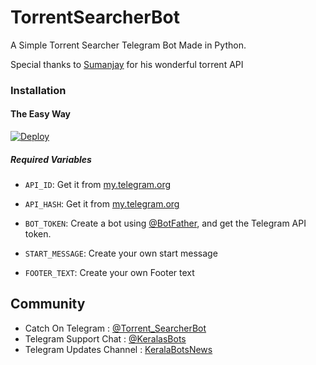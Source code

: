 # TorrentSearcherBot
A Simple Torrent Searcher Telegram Bot Made in Python.

Special thanks to [Sumanjay](https://github.com/cyberboysumanjay) for his wonderful torrent API


### Installation

#### The Easy Way

[![Deploy](https://www.herokucdn.com/deploy/button.svg)](https://heroku.com/deploy)

##### Required Variables

* `API_ID`: Get it from [my.telegram.org](https://my.telegram.org)
* `API_HASH`: Get it from [my.telegram.org](https://my.telegram.org)
* `BOT_TOKEN`: Create a bot using [@BotFather](https://telegram.dog/BotFather), and get the Telegram API token.

* `START_MESSAGE`: Create your own start message
* `FOOTER_TEXT`: Create your own Footer text


## Community

- Catch On Telegram : [@Torrent_SearcherBot](https://telegram.dog/Torrent_SearcherBot)
- Telegram Support Chat : [@KeralasBots](https://telegram.dog/KeralasBots)
- Telegram Updates Channel : [KeralaBotsNews](https://telegram.dog/KeralaBotsNews)

